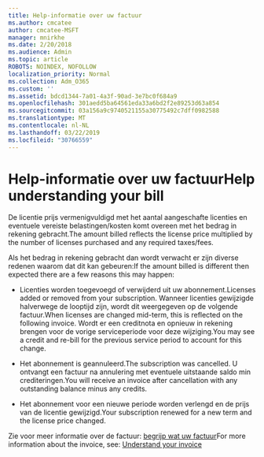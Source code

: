 ```yaml
---
title: Help-informatie over uw factuur
ms.author: cmcatee
author: cmcatee-MSFT
manager: mnirkhe
ms.date: 2/20/2018
ms.audience: Admin
ms.topic: article
ROBOTS: NOINDEX, NOFOLLOW
localization_priority: Normal
ms.collection: Adm_O365
ms.custom: ''
ms.assetid: bdcd1344-7a01-4a3f-90ad-3e7bc0f684a9
ms.openlocfilehash: 301aedd5ba64561eda33a6bd2f2e89253d63a854
ms.sourcegitcommit: 03a156a9c9740521155a30775492c7dff0982588
ms.translationtype: MT
ms.contentlocale: nl-NL
ms.lasthandoff: 03/22/2019
ms.locfileid: "30766559"
---
```

# <a name="help-understanding-your-bill"></a><span data-ttu-id="d2888-102">Help-informatie over uw factuur</span><span class="sxs-lookup"><span data-stu-id="d2888-102">Help understanding your bill</span></span>

<span data-ttu-id="d2888-103">De licentie prijs vermenigvuldigd met het aantal aangeschafte licenties en eventuele vereiste belastingen/kosten komt overeen met het bedrag in rekening gebracht.</span><span class="sxs-lookup"><span data-stu-id="d2888-103">The amount billed reflects the license price multiplied by the number of licenses purchased and any required taxes/fees.</span></span>
  
<span data-ttu-id="d2888-104">Als het bedrag in rekening gebracht dan wordt verwacht er zijn diverse redenen waarom dat dit kan gebeuren:</span><span class="sxs-lookup"><span data-stu-id="d2888-104">If the amount billed is different then expected there are a few reasons this may happen:</span></span>
  
- <span data-ttu-id="d2888-105">Licenties worden toegevoegd of verwijderd uit uw abonnement.</span><span class="sxs-lookup"><span data-stu-id="d2888-105">Licenses added or removed from your subscription.</span></span> <span data-ttu-id="d2888-106">Wanneer licenties gewijzigde halverwege de looptijd zijn, wordt dit weergegeven op de volgende factuur.</span><span class="sxs-lookup"><span data-stu-id="d2888-106">When licenses are changed mid-term, this is reflected on the following invoice.</span></span> <span data-ttu-id="d2888-107">Wordt er een creditnota en opnieuw in rekening brengen voor de vorige serviceperiode voor deze wijziging.</span><span class="sxs-lookup"><span data-stu-id="d2888-107">You may see a credit and re-bill for the previous service period to account for this change.</span></span>
    
- <span data-ttu-id="d2888-108">Het abonnement is geannuleerd.</span><span class="sxs-lookup"><span data-stu-id="d2888-108">The subscription was cancelled.</span></span> <span data-ttu-id="d2888-109">U ontvangt een factuur na annulering met eventuele uitstaande saldo min crediteringen.</span><span class="sxs-lookup"><span data-stu-id="d2888-109">You will receive an invoice after cancellation with any outstanding balance minus any credits.</span></span>
    
- <span data-ttu-id="d2888-110">Het abonnement voor een nieuwe periode worden verlengd en de prijs van de licentie gewijzigd.</span><span class="sxs-lookup"><span data-stu-id="d2888-110">Your subscription renewed for a new term and the license price changed.</span></span>
    
<span data-ttu-id="d2888-111">Zie voor meer informatie over de factuur: [begrijp wat uw factuur](https://support.office.com/article/0724b428-fb59-4962-8c37-6674166d7507)</span><span class="sxs-lookup"><span data-stu-id="d2888-111">For more information about the invoice, see: [Understand your invoice](https://support.office.com/article/0724b428-fb59-4962-8c37-6674166d7507)</span></span>
  

